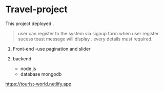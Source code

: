 # Travel-project
This project deployed .

>user can register to the system via signup form.when user register sucess toast message will display . every details must required.

1. Front-end
   -use pagination and slider
   
2. backend
   - node js 
   - database mongodb
     

https://tourist-world.netlify.app
